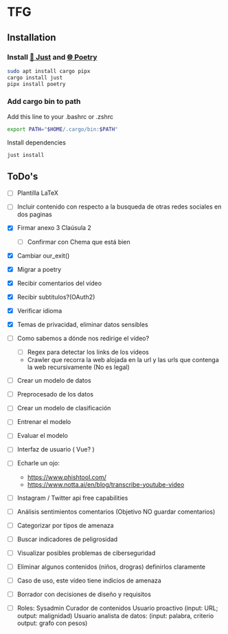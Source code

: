 # TFG

## Installation

### Install [🤖 Just](https://github.com/casey/just) and [🌐 Poetry](https://python-poetry.org/)

```bash
sudo apt install cargo pipx
cargo install just
pipx install poetry
```

### Add cargo bin to path

Add this line to your .bashrc or .zshrc

```bash
export PATH="$HOME/.cargo/bin:$PATH"
```

Install dependencies
```bash
just install
```

## ToDo's

- [ ] Plantilla LaTeX
- [ ] Incluir contenido con respecto a la busqueda de otras redes sociales en dos paginas
- [X] Firmar anexo 3 Claúsula 2
    - [ ] Confirmar con Chema que está bien

- [X] Cambiar our_exit()
- [X] Migrar a poetry
- [X] Recibir comentarios del vídeo
- [X] Recibir subtitulos?(OAuth2)

- [X] Verificar idioma

- [X] Temas de privacidad, eliminar datos sensibles

- [ ] Como sabemos a dónde nos redirige el vídeo?
    - [ ] Regex para detectar los links de los vídeos
    - Crawler que recorra la web alojada en la url y las urls que contenga la web recursivamente (No es legal)

- [ ] Crear un modelo de datos
- [ ] Preprocesado de los datos

- [ ] Crear un modelo de clasificación
- [ ] Entrenar el modelo
- [ ] Evaluar el modelo

- [ ] Interfaz de usuario ( Vue? )

- [ ] Echarle un ojo:
    - https://www.phishtool.com/
    - https://www.notta.ai/en/blog/transcribe-youtube-video

- [ ] Instagram / Twitter api free capabilities

- [ ] Análisis sentimientos comentarios (Objetivo NO guardar comentarios)

- [ ] Categorizar por tipos de amenaza
- [ ] Buscar indicadores de peligrosidad

- [ ] Visualizar posibles problemas de ciberseguridad

- [ ] Eliminar algunos contenidos (niños, drogras) definirlos claramente

- [ ] Caso de uso, este vídeo tiene indicios de amenaza

- [ ] Borrador con decisiones de diseño y requisitos

- [ ] Roles:
    Sysadmin
    Curador de contenidos
    Usuario proactivo (input: URL; output: malignidad)
    Usuario analista de datos: (input: palabra, criterio output: grafo con pesos)
